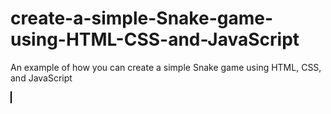 # create-a-simple-Snake-game-using-HTML-CSS-and-JavaScript
An example of how you can create a simple Snake game using HTML, CSS, and JavaScript
<html>
  <head>
    <title>My Snake Game</title>
    <style>
      canvas {
        border: 1px solid black;
      }
    </style>
  </head>
  <body>
    <canvas id="gameCanvas" width="400" height="400"></canvas>
    <script>
      // Get the canvas element
      const canvas = document.getElementById("gameCanvas");
      // Get the canvas context
      const ctx = canvas.getContext("2d");

      // Define the snake's position and size
      let snake = [{x: 150, y: 150}, {x: 140, y: 150}, {x: 130, y: 150}];
      const snakeSize = 10;

      // Define the direction of the snake's movement
      let dx = 10;
      let dy = 0;

      // Define the food's position and size
      let foodX;
      let foodY;
      const foodSize = 10;

      // Define the game's score
      let score = 0;

      function draw() {
        // Clear the canvas
        ctx.clearRect(0, 0, canvas.width, canvas.height);

        // Draw the snake
        ctx.fillStyle = "green";
        snake.forEach(se
